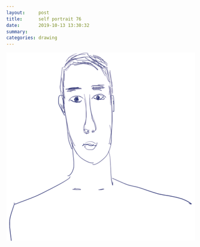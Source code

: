 ```yaml
---
layout:     post
title:      self portrait 76
date:       2019-10-13 13:30:32
summary:    
categories: drawing
---
```

![self portrait 76](/images/diary/self-portrait-76.png ".")

